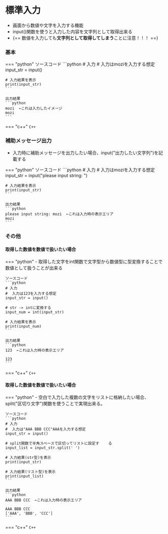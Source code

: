 # 標準入力
- 画面から数値や文字を入力する機能
- input()関数を使うと入力した内容を文字列として取得出来る
- {== 数値を入力しても**文字列として取得してしまう**ことに注意！！！  ==}

### 基本

=== "python"
    ソースコード
    ```python
    # 入力
    #  入力はmoziを入力する想定
    input_str = input()

    # 入力結果を表示
    print(input_str) 
    ``` 

    出力結果
    ```python
    mozi  ←これは入力したイメージ
    mozi
    ```


=== "c++"
    ```C++
    ``` 

### 補助メッセージ出力
- 入力時に補助メッセージを出力したい場合、input("出力したい文字列")を記載する

=== "python"
    ソースコード
    ```python
    # 入力
    #  入力はmoziを入力する想定
    input_str = input("please input string: ")

    # 入力結果を表示
    print(input_str) 
    ``` 

    出力結果
    ```python
    please input string: mozi  ←これは入力時の表示エリア
    mozi
    ```

### その他
#### 取得した数値を数値で扱いたい場合

=== "python"
    - 取得した文字をint関数で文字型から数値型に型変換することで数値として扱うことが出来る

    ソースコード
    ```python
    # 入力
    #  入力は123を入力する想定
    input_str = input()
    
    # str -> intに変換する
    input_num = int(input_str)
    
    # 入力結果を表示
    print(input_num)
    ``` 

    出力結果
    ```python
    123  ←これは入力時の表示エリア

    123
    ```


=== "c++"
    ```C++
    ``` 


#### 取得した数値を数値で扱いたい場合

=== "python"
    - 空白で入力した複数の文字をリストに格納したい場合、split("区切り文字")関数を使うことで実現出来る。

    ソースコード
    ```python
    # 入力
    #  入力は"AAA BBB CCC"AAAを入力する想定
    input_str = input()
    
    # split関数で半角スペースで区切ってリストに設定す    る
    input_list = input_str.split(' ')
    
    # 入力結果(str型)を表示
    print(input_str)
    
    # 入力結果(リスト型)を表示
    print(input_list)
    ``` 

    出力結果
    ```python
    AAA BBB CCC  ←これは入力時の表示エリア

    AAA BBB CCC
    ['AAA', 'BBB', 'CCC']
    ```


=== "c++"
    ```C++
    ``` 
